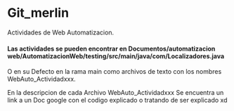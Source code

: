 # Git_merlin

Actividades de Web Automatizacion. 
####  Las actividades se pueden encontrar en Documentos/automatizacion web/AutomatizacionWeb/testing/src/main/java/com/Localizadores.java
O en su Defecto en la rama main como archivos de texto con los nombres WebAuto_Actividadxxx. 

En la descripcion de cada Archivo WebAuto_Actividadxxx Se encuentra  un link  a un Doc google con el codigo explicado o tratando de ser explicado xd 

